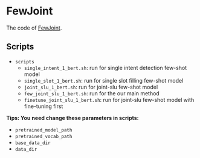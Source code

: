 # FewJoint

The code of [FewJoint](https://arxiv.org/abs/2009.08138).

## Scripts

- `scripts`
	- `single_intent_1_bert.sh`: run for single intent detection few-shot model
	- `single_slot_1_bert.sh`: run for single slot filling few-shot model
	- `joint_slu_1_bert.sh`: run for joint-slu few-shot model
	- `few_joint_slu_1_bert.sh`: run for the our main method
	- `finetune_joint_slu_1_bert.sh`: run for joint-slu few-shot model with fine-tuning first
	
**Tips: You need change these parameters in scripts:**   
- `pretrained_model_path`
- `pretrained_vocab_path`
- `base_data_dir`
- `data_dir`
